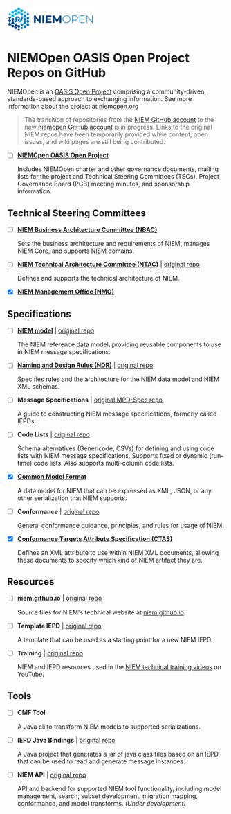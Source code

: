 
<img src="NIEM-NO-Logo-v5.png" width="200">

# NIEMOpen OASIS Open Project Repos on GitHub

NIEMOpen is an [OASIS Open Project](https://oasis-open-projects.org/) comprising a community-driven, standards-based approach to exchanging information. See more information about the project at [niemopen.org](https://niemopen.org)

> The transition of repositories from the [NIEM GitHub account](https://github.com/NIEM) to the new [niemopen GitHub account](https://github.com/niemopen) is in progress.  Links to the original NIEM repos have been temporarily provided while content, open issues, and wiki pages are still being contributed.

- [ ] **[NIEMOpen OASIS Open Project](https://github.com/niemopen/oasis-open-project)**

  Includes NIEMOpen charter and other governance documents, mailing lists for the project and Technical Steering Committees (TSCs), Project Governance Board (PGB) meeting minutes, and sponsorship information.

## Technical Steering Committees

- [ ] **[NIEM Business Architecture Committee (NBAC)](https://github.com/niemopen/nbac-admin)**

  Sets the business architecture and requirements of NIEM, manages NIEM Core, and supports NIEM domains.

- [ ] **[NIEM Technical Architecture Committee (NTAC)](https://github.com/niemopen/ntac-admin)** | [original repo](https://github.com/NIEM/NTAC)

  Defines and supports the technical architecture of NIEM.

- [x] **[NIEM Management Office (NMO)](https://github.com/niemopen/nmo-admin)**

## Specifications

- [ ] **[NIEM model](https://github.com/niemopen/niem-model)** | [original repo](https://github.com/NIEM/NIEM-Releases)

  The NIEM reference data model, providing reusable components to use in NIEM message specifications.

- [ ] **[Naming and Design Rules (NDR)](https://github.com/niemopen/niem-naming-design-rules)** | [original repo](https://github.com/NIEM/NIEM-NDR)

  Specifies rules and the architecture for the NIEM data model and NIEM XML schemas.

- [ ] **Message Specifications** | [original MPD-Spec repo](https://github.com/NIEM/MPD-Spec)

  A guide to constructing NIEM message specifications, formerly called IEPDs.

- [ ] **Code Lists** | [original repo](https://github.com/NIEM/NIEM-Code-Lists-Spec)

  Schema alternatives (Genericode, CSVs) for defining and using code lists with NIEM message specifications. Supports fixed or dynamic (run-time) code lists.  Also supports multi-column code lists.

- [x] **[Common Model Format](https://github.com/niemopen/common-model-format)**

  A data model for NIEM that can be expressed as XML, JSON, or any other serialization that NIEM supports.

- [ ] **Conformance** | [original repo](https://github.com/NIEM/NIEM-Conformance-Spec)

  General conformance guidance, principles, and rules for usage of NIEM.

- [x] **[Conformance Targets Attribute Specification (CTAS)](https://github.com/niemopen/niem-conformance-targets)**

  Defines an XML attribute to use within NIEM XML documents, allowing these documents to specify which kind of NIEM artifact they are.

## Resources

- [ ] **niem.github.io** | [original repo](https://github.com/NIEM/NIEM.github.io)

  Source files for NIEM's technical website at [niem.github.io](https://niem.github.io).

- [ ] **Template IEPD** | [original repo](https://github.com/NIEM/Template-IEPD)

  A template that can be used as a starting point for a new NIEM IEPD.

- [ ] **Training** | [original repo](https://github.com/NIEM/NIEM-Training)

  NIEM and IEPD resources used in the [NIEM technical training videos](https://www.youtube.com/playlist?list=PLWEnz1sVMlkqxUzx7mCFSRdOLZhyM4DiV) on YouTube.

## Tools

- [ ] **CMF Tool**

  A Java cli to transform NIEM models to supported serializations.

- [ ] **IEPD Java Bindings** | [original repo](https://github.com/NIEM/IEPD-Java-Bindings)

  A Java project that generates a jar of java class files based on an IEPD that can be used to read and generate message instances.

- [ ] **NIEM API** | [original repo](https://github.com/NIEM/NIEM-API)

  API and backend for supported NIEM tool functionality, including model management, search, subset development, migration mapping, conformance, and model transforms. *(Under development)*
